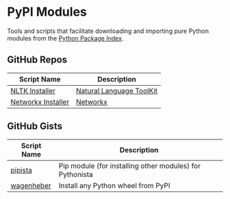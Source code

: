 # PyPI Modules

Tools and scripts that facilitate downloading and importing pure Python modules from the [Python Package Index][].

GitHub Repos
------------
	
| Script Name            | Description    | 
| ---------------------- | -------------- | 
| [NLTK Installer][Vik2015]     | [Natural Language ToolKit] |
| [Networkx Installer][Vik2015] | [Networkx]     |


GitHub Gists
------------

| Script Name        | Description   | 
| -------------      | ------------- | 
| [pipista][]    | Pip module (for installing other modules) for Pythonista |
| [wagenheber][] | Install any Python wheel from PyPI |


[Python Package Index]: https://pypi.python.org/pypi
[Natural Language ToolKit]: https://pypi.python.org/pypi/nltk
[Networkx]: https://pypi.python.org/pypi/networkx
[Vik2015]: https://github.com/Vik2015/pythonista-installers
[pipista]: https://gist.github.com/pudquick/4116558
[wagenheber]: https://gist.github.com/SpotlightKid/dba8f308ad99c2f5afb8
